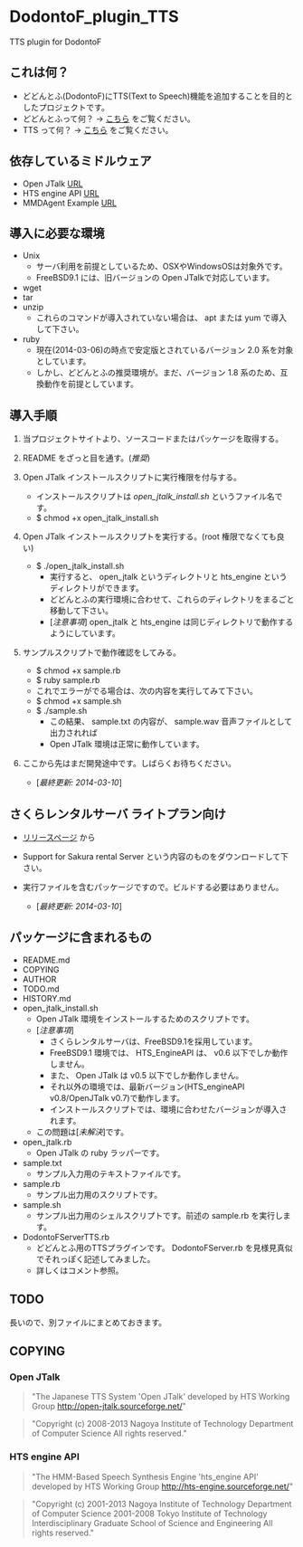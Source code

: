 DodontoF_plugin_TTS
===================

TTS plugin for DodontoF

## これは何？
* どどんとふ(DodontoF)にTTS(Text to Speech)機能を追加することを目的としたプロジェクトです。
* どどんとふって何？ → [こちら](http://www.dodontof.com/) をご覧ください。
* TTS って何？ → [こちら](http://ja.wikipedia.org/wiki/%E9%9F%B3%E5%A3%B0%E5%90%88%E6%88%90) をご覧ください。


## 依存しているミドルウェア
* Open JTalk [URL](http://open-jtalk.sourceforge.net/)
* HTS engine API [URL](http://hts-engine.sourceforge.net/)
* MMDAgent Example [URL](http://www.mmdagent.jp/)


## 導入に必要な環境
* Unix
    * サーバ利用を前提としているため、OSXやWindowsOSは対象外です。
    * FreeBSD9.1 には、旧バージョンの Open JTalkで対応しています。
* wget
* tar
* unzip
    * これらのコマンドが導入されていない場合は、 apt または yum で導入して下さい。
* ruby
    * 現在(2014-03-06)の時点で安定版とされているバージョン 2.0 系を対象としています。
    * しかし、どどんとふの推奨環境が。まだ、バージョン 1.8 系のため、互換動作を前提としています。


## 導入手順
1. 当プロジェクトサイトより、ソースコードまたはパッケージを取得する。
2. README をざっと目を通す。(*推奨*)
3. Open JTalk インストールスクリプトに実行権限を付与する。
    * インストールスクリプトは *open_jtalk_install.sh* というファイル名です。
    * $ chmod +x open_jtalk_install.sh
3. Open JTalk インストールスクリプトを実行する。(root 権限でなくても良い)
    * $ ./open_jtalk_install.sh
        * 実行すると、 open_jtalk というディレクトリと hts_engine というディレクトリができます。
        * どどんとふの実行環境に合わせて、これらのディレクトリをまるごと移動して下さい。
        * [*注意事項*] open_jtalk と hts_engine は同じディレクトリで動作するようにしています。
4. サンプルスクリプトで動作確認をしてみる。
    * $ chmod +x sample.rb
    * $ ruby sample.rb
    * これでエラーがでる場合は、次の内容を実行してみて下さい。
    * $ chmod +x sample.sh
    * $ ./sample.sh
        * この結果、 sample.txt の内容が、 sample.wav 音声ファイルとして出力されれば
        * Open JTalk 環境は正常に動作しています。
5. ここから先はまだ開発途中です。しばらくお待ちください。


    * [*最終更新: 2014-03-10*]

## さくらレンタルサーバ ライトプラン向け
* [リリースページ](https://github.com/saronpasu/DodontoF_plugin_TTS/releases) から
* Support for Sakura rental Server という内容のものをダウンロードして下さい。
* 実行ファイルを含むパッケージですので。ビルドする必要はありません。


    * [*最終更新: 2014-03-10*]

## パッケージに含まれるもの
* README.md
* COPYING
* AUTHOR
* TODO.md
* HISTORY.md
* open_jtalk_install.sh
    * Open JTalk 環境をインストールするためのスクリプトです。
    * [*注意事項*]
        * さくらレンタルサーバは、FreeBSD9.1を採用しています。
        * FreeBSD9.1 環境では、 HTS_EngineAPI は、 v0.6 以下でしか動作しません。
        * また、 Open JTalk は v0.5 以下でしか動作しません。
        * それ以外の環境では、最新バージョン(HTS_engineAPI v0.8/OpenJTalk v0.7)で動作します。
        * インストールスクリプトでは、環境に合わせたバージョンが導入されます。
    * この問題は[*未解決*]です。
* open_jtalk.rb
    * Open JTalk の ruby ラッパーです。
* sample.txt
    * サンプル入力用のテキストファイルです。
* sample.rb
    * サンプル出力用のスクリプトです。
* sample.sh
    * サンプル出力用のシェルスクリプトです。前述の sample.rb を実行します。
* DodontoFServerTTS.rb
    * どどんとふ用のTTSプラグインです。 DodontoFServer.rb を見様見真似でそれっぽく記述してみました。
    * 詳しくはコメント参照。

## TODO
長いので、別ファイルにまとめておきます。

## COPYING
### Open JTalk
> "The Japanese TTS System 'Open JTalk'
developed by HTS Working Group
http://open-jtalk.sourceforge.net/"


> "Copyright (c) 2008-2013  Nagoya Institute of Technology
                         Department of Computer Science
All rights reserved."


### HTS engine API
> "The HMM-Based Speech Synthesis Engine 'hts_engine API'
developed by HTS Working Group
http://hts-engine.sourceforge.net/"


> "Copyright (c) 2001-2013  Nagoya Institute of Technology
                         Department of Computer Science
              2001-2008  Tokyo Institute of Technology
                         Interdisciplinary Graduate School of
                         Science and Engineering
All rights reserved."




